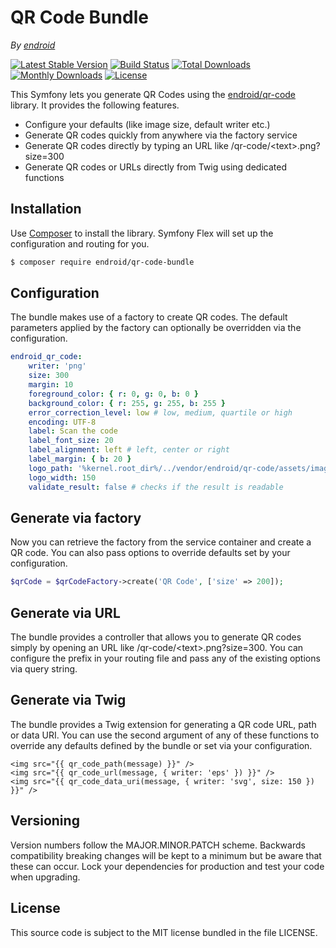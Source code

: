 # QR Code Bundle

*By [endroid](https://endroid.nl/)*

[![Latest Stable Version](http://img.shields.io/packagist/v/endroid/qr-code-bundle.svg)](https://packagist.org/packages/endroid/qr-code-bundle)
[![Build Status](http://img.shields.io/travis/endroid/qr-code-bundle.svg)](http://travis-ci.org/endroid/qr-code-bundle)
[![Total Downloads](http://img.shields.io/packagist/dt/endroid/qr-code-bundle.svg)](https://packagist.org/packages/endroid/qr-code-bundle)
[![Monthly Downloads](http://img.shields.io/packagist/dm/endroid/qr-code-bundle.svg)](https://packagist.org/packages/endroid/qr-code-bundle)
[![License](http://img.shields.io/packagist/l/endroid/qr-code-bundle.svg)](https://packagist.org/packages/endroid/qr-code-bundle)

This Symfony lets you generate QR Codes using the [endroid/qr-code](https://github.com/endroid/QrCode)
library. It provides the following features.

* Configure your defaults (like image size, default writer etc.)
* Generate QR codes quickly from anywhere via the factory service
* Generate QR codes directly by typing an URL like /qr-code/\<text>.png?size=300
* Generate QR codes or URLs directly from Twig using dedicated functions

## Installation

Use [Composer](https://getcomposer.org/) to install the library. Symfony Flex
will set up the configuration and routing for you.

``` bash
$ composer require endroid/qr-code-bundle
```

## Configuration

The bundle makes use of a factory to create QR codes. The default parameters
applied by the factory can optionally be overridden via the configuration.

```yaml
endroid_qr_code:
    writer: 'png'
    size: 300
    margin: 10
    foreground_color: { r: 0, g: 0, b: 0 }
    background_color: { r: 255, g: 255, b: 255 }
    error_correction_level: low # low, medium, quartile or high
    encoding: UTF-8
    label: Scan the code
    label_font_size: 20
    label_alignment: left # left, center or right
    label_margin: { b: 20 }
    logo_path: '%kernel.root_dir%/../vendor/endroid/qr-code/assets/images/symfony.png'
    logo_width: 150
    validate_result: false # checks if the result is readable
```

## Generate via factory

Now you can retrieve the factory from the service container and create a QR
code. You can also pass options to override defaults set by your configuration.

```php
$qrCode = $qrCodeFactory->create('QR Code', ['size' => 200]);
```

## Generate via URL

The bundle provides a controller that allows you to generate QR codes simply
by opening an URL like /qr-code/\<text>.png?size=300. You can configure the
prefix in your routing file and pass any of the existing options via query string.

## Generate via Twig

The bundle provides a Twig extension for generating a QR code URL, path or data
URI. You can use the second argument of any of these functions to override any
defaults defined by the bundle or set via your configuration.

``` twig
<img src="{{ qr_code_path(message) }}" />
<img src="{{ qr_code_url(message, { writer: 'eps' }) }}" />
<img src="{{ qr_code_data_uri(message, { writer: 'svg', size: 150 }) }}" />
```

## Versioning

Version numbers follow the MAJOR.MINOR.PATCH scheme. Backwards compatibility
breaking changes will be kept to a minimum but be aware that these can occur.
Lock your dependencies for production and test your code when upgrading.

## License

This source code is subject to the MIT license bundled in the file LICENSE.